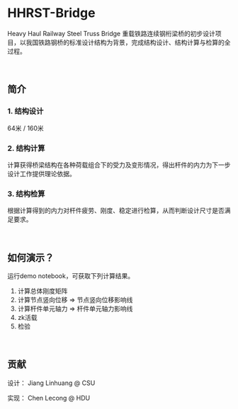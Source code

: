 # HHRST-Bridge
Heavy Haul Railway Steel Truss Bridge
重载铁路连续钢桁梁桥的初步设计项目，以我国铁路钢桥的标准设计结构为背景，完成结构设计、结构计算与检算的全过程。  
  
<br/>

## 简介
### 1. 结构设计
64米 / 160米
### 2. 结构计算
计算获得桥梁结构在各种荷载组合下的受力及变形情况，得出杆件的内力为下一步设计工作提供理论依据。
### 3. 结构检算
根据计算得到的内力对杆件疲劳、刚度、稳定进行检算，从而判断设计尺寸是否满足要求。  

<br/>

## 如何演示？
运行demo notebook，可获取下列计算结果。  
1. 计算总体刚度矩阵
2. 计算节点竖向位移 => 节点竖向位移影响线
3. 计算杆件单元轴力 => 杆件单元轴力影响线
4. zk活载
5. 检验
  
<br/>

## 贡献

设计：  Jiang Linhuang @ CSU  

实现： Chen Lecong @ HDU

